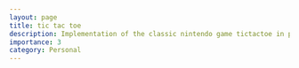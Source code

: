 ```yaml
---
layout: page
title: tic tac toe
description: Implementation of the classic nintendo game tictactoe in pygame.
importance: 3
category: Personal
---
```

